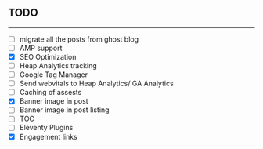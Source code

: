 ## TODO
---

- [ ] migrate all the posts from ghost blog
- [ ] AMP support
- [x] SEO Optimization
- [ ] Heap Analytics tracking
- [ ] Google Tag Manager
- [ ] Send webvitals to Heap Analytics/ GA Analytics
- [ ] Caching of assests
- [x] Banner image in post
- [ ] Banner image in post listing
- [ ] TOC
- [ ] Eleventy Plugins
- [x] Engagement links
